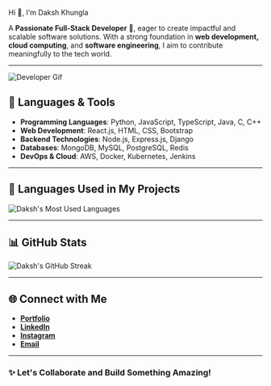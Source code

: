 Hi 👋, I'm Daksh Khungla  

A **Passionate Full-Stack Developer** 🚀, eager to create impactful and scalable software solutions. With a strong foundation in **web development, cloud computing**, and **software engineering**, I aim to contribute meaningfully to the tech world.

---

![Developer Gif](https://preview.redd.it/banner-image-v0-f6o4dosean6f1.png?width=640&crop=smart&auto=webp&s=933c76e305c0ae632661e6d5632537160d566fd2)

## 🚀 Languages & Tools  

- **Programming Languages**: Python, JavaScript, TypeScript, Java, C, C++  
- **Web Development**: React.js, HTML, CSS, Bootstrap  
- **Backend Technologies**: Node.js, Express.js, Django  
- **Databases**: MongoDB, MySQL, PostgreSQL, Redis  
- **DevOps & Cloud**: AWS, Docker, Kubernetes, Jenkins  

---

## 🎯 Languages Used in My Projects  

![Daksh's Most Used Languages](https://github-readme-stats.vercel.app/api/top-langs/?username=Dakshkhungla&layout=compact&theme=default&hide_border=false)  



---

## 📊 GitHub Stats  

![Daksh's GitHub Streak](https://github-readme-streak-stats.herokuapp.com/?user=Dakshkhungla&theme=default&hide_border=false)  

---

## 🌐 Connect with Me  

- [**Portfolio**](https://dakshkhungla.netlify.app/)  
- [**LinkedIn**](https://www.linkedin.com/in/dakshkhungla)  
- [**Instagram**](https://www.instagram.com/dakshkhungla/)
- [**Email**](mailto:dakshahir481@gmail.com)  


---

### ✨ Let's Collaborate and Build Something Amazing!  
